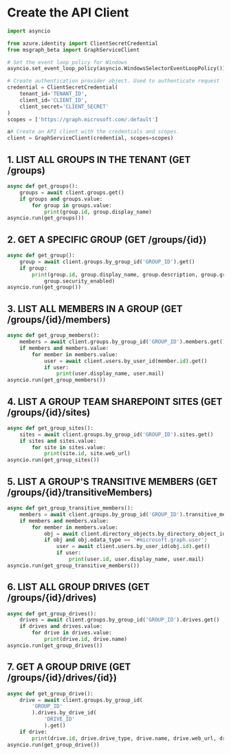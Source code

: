 # Create the API Client

```py
import asyncio

from azure.identity import ClientSecretCredential
from msgraph_beta import GraphServiceClient

# Set the event loop policy for Windows
asyncio.set_event_loop_policy(asyncio.WindowsSelectorEventLoopPolicy()) 

# Create authentication provider object. Used to authenticate request
credential = ClientSecretCredential(
    tenant_id='TENANT_ID',
    client_id='CLIENT_ID',
    client_secret='CLIENT_SECRET'
)
scopes = ['https://graph.microsoft.com/.default']

a# Create an API client with the credentials and scopes.
client = GraphServiceClient(credential, scopes=scopes)
```

## 1. LIST ALL GROUPS IN THE TENANT (GET /groups)
```py
async def get_groups():
    groups = await client.groups.get()
    if groups and groups.value:
        for group in groups.value:
            print(group.id, group.display_name)
asyncio.run(get_groups())
```

## 2. GET A SPECIFIC GROUP (GET /groups/{id})

```py
async def get_group():
    group = await client.groups.by_group_id('GROUP_ID').get()
    if group:
        print(group.id, group.display_name, group.description, group.group_types,
            group.security_enabled)
asyncio.run(get_group())
```

## 3. LIST ALL MEMBERS IN A GROUP (GET /groups/{id}/members)

```py
async def get_group_members():
    members = await client.groups.by_group_id('GROUP_ID').members.get()
    if members and members.value:
        for member in members.value:
            user = await client.users.by_user_id(member.id).get()
            if user:
                print(user.display_name, user.mail)
asyncio.run(get_group_members())
```

## 4. LIST A GROUP TEAM SHAREPOINT SITES (GET /groups/{id}/sites)

```py
async def get_group_sites():
    sites = await client.groups.by_group_id('GROUP_ID').sites.get()
    if sites and sites.value:
        for site in sites.value:
            print(site.id, site.web_url)
asyncio.run(get_group_sites())
```

## 5. LIST A GROUP'S TRANSITIVE MEMBERS (GET /groups/{id}/transitiveMembers)

```py
async def get_group_transitive_members():
    members = await client.groups.by_group_id('GROUP_ID').transitive_members.get()
    if members and members.value:
        for member in members.value:
            obj = await client.directory_objects.by_directory_object_id(member.id).get()
            if obj and obj.odata_type == '#microsoft.graph.user':
                user = await client.users.by_user_id(obj.id).get()
                if user:
                    print(user.id, user.display_name, user.mail)
asyncio.run(get_group_transitive_members())
```

## 6. LIST ALL GROUP DRIVES (GET /groups/{id}/drives)

```py
async def get_group_drives():
    drives = await client.groups.by_group_id('GROUP_ID').drives.get()
    if drives and drives.value:
        for drive in drives.value:
            print(drive.id, drive.name)
asyncio.run(get_group_drives())
```

## 7. GET A GROUP DRIVE (GET /groups/{id}/drives/{id})

```py
async def get_group_drive():
    drive = await client.groups.by_group_id(
        'GROUP_ID'
        ).drives.by_drive_id(
            'DRIVE_ID'
            ).get()
    if drive:
        print(drive.id, drive.drive_type, drive.name, drive.web_url, drive.items)
asyncio.run(get_group_drive())
```